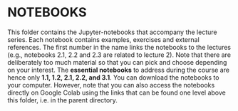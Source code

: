# NOTEBOOKS 

This folder contains the Jupyter-notebooks that accompany the lecture series. Each notebook contains examples, exercises and external references. The first number in the name links the notebooks to the lectures (e.g., notebooks 2.1, 2.2 and 2.3 are related to lecture 2). Note that there are deliberately too much material so that you can pick and choose depending on your interest. The **essential notebooks** to address during the course are hence only **1.1, 1.2, 2.1, 2.2, and 3.1**. You can download the notebooks to your computer. However, note that you can also access the notebooks directly on Google Colab using the links that can be found one level above this folder, i.e. in the parent directory.
